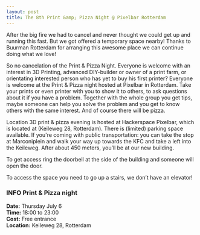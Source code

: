 ```yaml
---
layout: post
title: The 8th Print &amp; Pizza Night @ Pixelbar Rotterdam
---
```

After the big fire we had to cancel and never thought we could get up and running this fast. 
But we got offered a temporary space nearby! Thanks to Buurman Rotterdam for arranging this awesome place we can continue doing what we love!

So no cancelation of the Print &amp; Pizza Night. Everyone is welcome with an interest in 3D Printing, advanced DIY-builder or owner of a print farm, or orientating interested person who has yet to buy his first printer? Everyone is welcome at the Print &amp; Pizza night hosted at Pixelbar in Rotterdam. 
Take your prints or even printer with you to show it to others, to ask questions about it if you have a problem. Together with the whole group you get tips, maybe someone can help you solve the problem and you get to know others with the same interest. And of course there will be pizza.

Location 3D print &amp; pizza evening is hosted at Hackerspace Pixelbar, which is located at (Keileweg 28, Rotterdam). 
There is (limited) parking space available. If you're coming with public transportation: you can take the stop at Marconiplein and walk your way up towards the KFC and take a left into the Keileweg. After about 450 meters, you’ll be at our new building.

To get access ring the doorbell at the side of the building and someone will open the door. 

To access the space you need to go up a stairs, we don’t have an elevator!

### **INFO Print &amp; Pizza night**
**Date:** Thursday July 6  
**Time:** 18:00 to 23:00  
**Cost:** Free entrance  
**Location:** Keileweg 28, Rotterdam  
